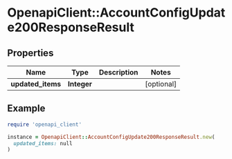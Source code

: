 # OpenapiClient::AccountConfigUpdate200ResponseResult

## Properties

| Name | Type | Description | Notes |
| ---- | ---- | ----------- | ----- |
| **updated_items** | **Integer** |  | [optional] |

## Example

```ruby
require 'openapi_client'

instance = OpenapiClient::AccountConfigUpdate200ResponseResult.new(
  updated_items: null
)
```

